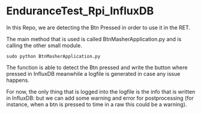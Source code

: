 # EnduranceTest_Rpi_InfluxDB

In this Repo, we are detecting the Btn Pressed in order to use it in the RET.

The main method that is used is called  BtnMasherApplication.py and is calling the other small module.
```
sudo python BtnMasherApplication.py
```

The function is able to detect the Btn pressed and write the button where pressed in InfluxDB meanwhile a logfile is generated in case any issue happens.

For now, the only thing that is logged into the logfile is the info that is written in InfluxDB: but we can add some warning and error for postprocessing (for instance, when a btn is pressed to time in a raw this could be a warning). 

